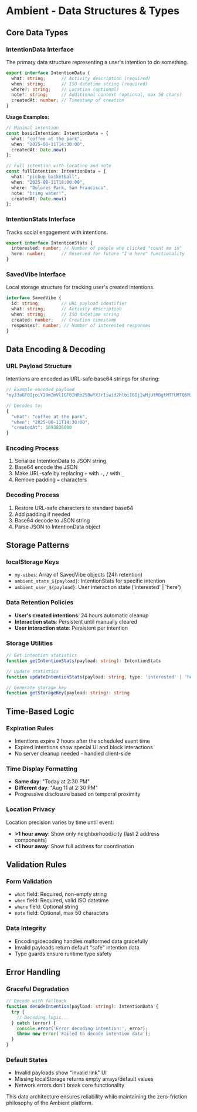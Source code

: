 # Ambient - Data Structures & Types

## Core Data Types

### IntentionData Interface
The primary data structure representing a user's intention to do something.

```typescript
export interface IntentionData {
  what: string;      // Activity description (required)
  when: string;      // ISO datetime string (required)
  where?: string;    // Location (optional)
  note?: string;     // Additional context (optional, max 50 chars)
  createdAt: number; // Timestamp of creation
}
```

**Usage Examples:**
```typescript
// Minimal intention
const basicIntention: IntentionData = {
  what: "coffee at the park",
  when: "2025-08-11T14:30:00",
  createdAt: Date.now()
};

// Full intention with location and note
const fullIntention: IntentionData = {
  what: "pickup basketball",
  when: "2025-08-11T18:00:00", 
  where: "Dolores Park, San Francisco",
  note: "bring water!",
  createdAt: Date.now()
};
```

### IntentionStats Interface
Tracks social engagement with intentions.

```typescript
export interface IntentionStats {
  interested: number; // Number of people who clicked "count me in"
  here: number;      // Reserved for future "I'm here" functionality
}
```

### SavedVibe Interface  
Local storage structure for tracking user's created intentions.

```typescript
interface SavedVibe {
  id: string;        // URL payload identifier
  what: string;      // Activity description  
  when: string;      // ISO datetime string
  created: number;   // Creation timestamp
  responses?: number; // Number of interested responses
}
```

## Data Encoding & Decoding

### URL Payload Structure
Intentions are encoded as URL-safe base64 strings for sharing:

```typescript
// Example encoded payload
"eyJ3aGF0IjoiY29mZmVlIGF0IHRoZSBwYXJrIiwid2hlbiI6IjIwMjUtMDgtMTFUMTQ6MzA6MDAiLCJjcmVhdGVkQXQiOjE2OTM4MzYwMDB9"

// Decodes to:
{
  "what": "coffee at the park",
  "when": "2025-08-11T14:30:00", 
  "createdAt": 1693836000
}
```

### Encoding Process
1. Serialize IntentionData to JSON string
2. Base64 encode the JSON
3. Make URL-safe by replacing `+` with `-`, `/` with `_`
4. Remove padding `=` characters

### Decoding Process  
1. Restore URL-safe characters to standard base64
2. Add padding if needed
3. Base64 decode to JSON string
4. Parse JSON to IntentionData object

## Storage Patterns

### localStorage Keys
- `my-vibes`: Array of SavedVibe objects (24h retention)
- `ambient_stats_${payload}`: IntentionStats for specific intention
- `ambient_user_${payload}`: User interaction state ('interested' | 'here')

### Data Retention Policies
- **User's created intentions**: 24 hours automatic cleanup
- **Interaction stats**: Persistent until manually cleared
- **User interaction state**: Persistent per intention

### Storage Utilities
```typescript
// Get intention statistics
function getIntentionStats(payload: string): IntentionStats

// Update statistics 
function updateIntentionStats(payload: string, type: 'interested' | 'here'): IntentionStats

// Generate storage key
function getStorageKey(payload: string): string
```

## Time-Based Logic

### Expiration Rules
- Intentions expire 2 hours after the scheduled event time
- Expired intentions show special UI and block interactions
- No server cleanup needed - handled client-side

### Time Display Formatting
- **Same day**: "Today at 2:30 PM"
- **Different day**: "Aug 11 at 2:30 PM"
- Progressive disclosure based on temporal proximity

### Location Privacy
Location precision varies by time until event:
- **>1 hour away**: Show only neighborhood/city (last 2 address components)
- **<1 hour away**: Show full address for coordination

## Validation Rules

### Form Validation
- `what` field: Required, non-empty string
- `when` field: Required, valid ISO datetime
- `where` field: Optional string
- `note` field: Optional, max 50 characters

### Data Integrity
- Encoding/decoding handles malformed data gracefully
- Invalid payloads return default "safe" intention data
- Type guards ensure runtime type safety

## Error Handling

### Graceful Degradation
```typescript
// Decode with fallback
function decodeIntention(payload: string): IntentionData {
  try {
    // Decoding logic...
  } catch (error) {
    console.error('Error decoding intention:', error);
    throw new Error('Failed to decode intention data');
  }
}
```

### Default States
- Invalid payloads show "invalid link" UI
- Missing localStorage returns empty arrays/default values
- Network errors don't break core functionality

This data architecture ensures reliability while maintaining the zero-friction philosophy of the Ambient platform.